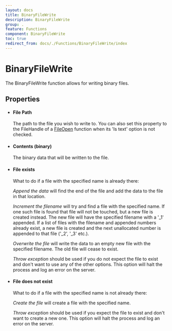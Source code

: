 ```yaml
---
layout: docs
title: BinaryFileWrite
description: BinaryFileWrite
group: .
feature: Functions
component: BinaryFileWrite
toc: true
redirect_from: docs/./Functions/BinaryFileWrite/index
---
```

BinaryFileWrite
===============

The BinaryFileWrite function allows for writing binary files.

Properties
----------

-  #### File Path

    The path to the file you wish to write to. You can also set this property to the FileHandle 
    of a [FileOpen](../FileOpen/) function when its 'Is text' option is not checked.

-  #### Contents (binary)

    The binary data that will be written to the file.

-  #### File exists

    What to do if a file with the specified name is already there:

    *Append the data* will find the end of the file and add the data to the
    file in that location.

    *Increment the filename* will try and find a file with the specified name. 
    If one such file is found that file will not be touched, but a new file is created
    instead. The new file will have the specified filename with a '\_1'
    appended. If a list of files with the filename and appended numbers
    already exist, a new file is created and the next unallocated number
    is appended to that file ('\_2', '\_3' etc.).

    *Overwrite the file* will write the data to an empty new file with the specified
    filename. The old file will cease to exist.

    *Throw exception* should be used if you do not expect the file to exist and don't 
    want to use any of the other options. This option will halt the process and log an
    error on the server.

- #### File does not exist

    What to do if a file with the specified name is not already there:

    *Create the file* will create a file with the specified name.

    *Throw exception* should be used if you expect the file to exist and don't 
    want to create a new one. This option will halt the process and log an error on the server.
